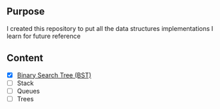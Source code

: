 ## Purpose
I created this repository to put all the data structures implementations I learn for future reference

## Content
- [x] [Binary Search Tree (BST)](https://github.com/SharlSherif/Data-Structures/blob/master/src/BST.java)
- [ ] Stack
- [ ] Queues
- [ ] Trees